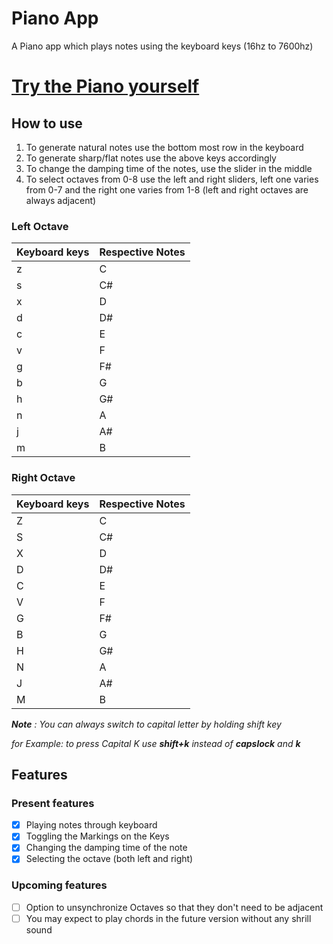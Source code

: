 # Piano App

A Piano app which plays notes using the keyboard keys (16hz to 7600hz)

# [Try the Piano yourself](https://NandanGit.github.io/piano)

## How to use

1. To generate natural notes use the bottom most row in the keyboard
2. To generate sharp/flat notes use the above keys accordingly
3. To change the damping time of the notes, use the slider in the middle
4. To select octaves from 0-8 use the left and right sliders, left one varies from 0-7 and the right one varies from 1-8 (left and right octaves are always adjacent)

### Left Octave

| Keyboard keys | Respective Notes |
| ------------- | ---------------- |
| z             | C                |
| s             | C#               |
| x             | D                |
| d             | D#               |
| c             | E                |
| v             | F                |
| g             | F#               |
| b             | G                |
| h             | G#               |
| n             | A                |
| j             | A#               |
| m             | B                |

### Right Octave

| Keyboard keys | Respective Notes |
| ------------- | ---------------- |
| Z             | C                |
| S             | C#               |
| X             | D                |
| D             | D#               |
| C             | E                |
| V             | F                |
| G             | F#               |
| B             | G                |
| H             | G#               |
| N             | A                |
| J             | A#               |
| M             | B                |

_**Note** : You can always switch to capital letter by holding shift key_

_for Example: to press Capital K use **shift+k** instead of **capslock** and **k**_

## Features

### Present features

-   [x] Playing notes through keyboard
-   [x] Toggling the Markings on the Keys
-   [x] Changing the damping time of the note
-   [x] Selecting the octave (both left and right)

### Upcoming features

-   [ ] Option to unsynchronize Octaves so that they don't need to be adjacent
-   [ ] You may expect to play chords in the future version without any shrill sound
